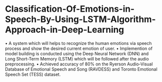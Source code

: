 # Classification-Of-Emotions-in-Speech-By-Using-LSTM-Algorithm-Approach-in-Deep-Learning
• A system which will helps to recognize the human emotions via speech process and show the desired current emotion of user. • Implemention of model building is conducted using the Deep Neural Network (DNN) and Long Short-Term Memory (LSTM) which will be followed after the audio preprocessing. • Achieved accuracy of 80% on the Ryerson Audio-Visual Database of Emotional Speech and Song (RAVDESS) and Toronto Emotional Speech Set (TESS) dataset.
